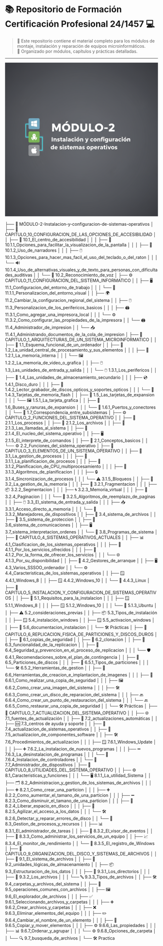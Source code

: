 # 📚 Repositorio de Formación Certificación Profesional 24/1457 💻

> 🌟 Este repositorio contiene el material completo para los módulos de montaje, instalación y reparación de equipos microinformáticos.  
> 📂 Organizado por módulos, capítulos y prácticas detalladas.

---

![Logo del Proyecto](./../imgs/m2.png)


├── 📂 MÓDULO-2-Instalacion-y-configuracion-de-sistemas-operativos
│   ├── 🔧 CAPITULO_10_CONFIGURACION_DE_LAS_OPCIONES_DE_ACCESIBILIDAD
│   │   ├── 🧩 10.1_El_centro_de_accesibilidad
│   │   │   ├── 👀 10.1.1_Opciones_para_facilitar_la_visualizacion_de_la_pantalla
│   │   │   ├── 🎤 10.1.2_Uso_de_narradores
│   │   │   ├── 🖱️ 10.1.3_Opciones_para_hacer_mas_facil_el_uso_del_teclado_o_del_raton
│   │   │   └── 🔊 10.1.4_Uso_de_alternativas_visuales_y_de_texto_para_personas_con_dificultades_auditivas
│   │   └── 🎤 10.2_Reconocimiento_de_voz
│   ├── ⚙️ CAPITULO_11_CONFIGURACION_DEL_SISTEMA_INFORMATICO
│   │   ├── 🖥️ 11.1_Configuracion_del_entorno_de_trabajo
│   │   │   └── 🎨 11.1.1_Personalizacion_del_entorno_visual
│   │   ├── 🌍 11.2_Cambiar_la_configuracion_regional_del_sistema
│   │   ├── 🖱️ 11.3_Personalizacion_de_los_perifericos_basicos
│   │   │   ├── 🖨️ 11.3.1_Como_agregar_una_impresora_local
│   │   │   └── ⚙️ 11.3.2_Como_configurar_las_propiedades_de_la_impresora
│   │   └── 🖨️ 11.4_Administrador_de_impresion
│   │   └── 📥 11.4.1_Administrando_documentos_de_la_cola_de_impresion
│   ├── 🧠 CAPITULO_1_ARQUITECTURAS_DE_UN_SISTEMA_MICROINFORMATICO
│   │   ├── 🧩 1.1_Esquema_funcional_de_un_ordenador
│   │   ├── 🧠 1.2_La_unidad_central_de_procesamiento_y_sus_elementos
│   │   │   ├── 🧠 1.2.1_La_memoria_interna
│   │   │   └── 🖼️ 1.2.2_La_memoria_de_video_o_grafica
│   │   ├── 🖱️ 1.3_Las_unidades_de_entrada_y_salida
│   │   │   └── 🖱️ 1.3.1_Los_perifericos
│   │   ├── 💾 1.4_Las_unidades_de_almacenamiento_secundario
│   │   │   ├── 💿 1.4.1_Disco_duro
│   │   │   ├── 📀 1.4.2_Lector_grabador_de_discos_opticos_y_soportes_opticos
│   │   │   └── 📱 1.4.3_Tarjetas_de_memoria_flash
│   │   ├── 🔌 1.5_Las_tarjetas_de_expansion
│   │   │   └── 🖼️ 1.5.1_La_tarjeta_grafica
│   │   ├── 🚆 1.6_Buses_y_ranuras_de_expansion
│   │   │   └── 🔌 1.6.1_Puertos_y_conectores
│   │   └── 🔄 1.7_Correspondencia_entre_subsistemas
│   ├── ⚙️ CAPITULO_2_FUNCIONES_DEL_SISTEMA_OPERATIVO
│   │   ├── 🔄 2.1.1_Los_procesos
│   │   ├── 📁 2.1.2_Los_archivos
│   │   ├── 🔄 2.1.3_Las_llamadas_al_sistema
│   │   ├── 🧠 2.1.4_El_nucleo_del_sistema_operativo
│   │   ├── 🖥️ 2.1.5_El_interprete_de_comandos
│   │   ├── 📘 2.1_Conceptos_basicos
│   │   └── ⚙️ 2.2_Funciones_del_sistema_operativo
│   ├── 🧠 CAPITULO_3_ELEMENTOS_DE_UN_SISTEMA_OPERATIVO
│   │   ├── 🔄 3.1_La_gestion_de_procesos
│   │   │   ├── 📅 3.1.1_La_planificacion_de_procesos
│   │   │   ├── 🧮 3.1.2_Planificacion_de_CPU_multiprocesamiento
│   │   │   ├── 🔄 3.1.3_Algoritmos_de_planificacion
│   │   │   ├── 🔒 3.1.4_Sincronizacion_de_procesos
│   │   │   └── ⚠️ 3.1.5_Bloqueos
│   │   ├── 🧠 3.2_La_gestion_de_la_memoria
│   │   │   ├── 🧩 3.2.1_Fragmentacion
│   │   │   ├── 📦 3.2.2_Segmentacion
│   │   │   ├── 🌀 3.2.3_Memoria_virtual
│   │   │   ├── 📄 3.2.4_Paginacion
│   │   │   └── 🔄 3.2.5_Algoritmos_de_reemplazo_de_paginas
│   │   ├── 🖱️ 3.3_El_sistema_de_entrada_y_salida
│   │   │   ├── 📥 3.3.1_Acceso_directo_a_memoria
│   │   │   └── 🧩 3.3.2_Manejadores_de_dispositivos
│   │   ├── 📂 3.4_sistema_de_archivos
│   │   ├── 🔐 3.5_sistema_de_proteccion
│   │   ├── 📡 3.6_sistema_de_comunicaciones
│   │   ├── 🖥️ 3.7_sistema_interpretacion_ordenes
│   │   └── 🧩 3.8_Programas_de_sistema
│   ├── 🧩 CAPITULO_4_SISTEMAS_OPERATIVOS_ACTUALES
│   │   ├── 📊 4.1_Clasificacion_de_los_sistemas_operativos
│   │   │   ├── 🧩 4.1.1_Por_los_servicios_ofrecidos
│   │   │   ├── 🧩 4.1.2_Por_la_forma_de_ofrecer_los_servicios
│   │   │   └── 🌐 4.1.3_Por_su_disponibilidad
│   │   ├── 🚀 4.2_Gestores_de_arranque
│   │   ├── 🖥️ 4.3_Varios_SSSOO_ordenador
│   │   └── ⚙️ 4.4_Caracteristicas_de_los_sistemas_operativos
│   │   ├── 🪟 4.4.1_Windows_8
│   │   ├── 🪟 4.4.2_Windows_10
│   │   └── 🐧 4.4.3_Linux
│   ├── 🔧 CAPITULO_5_INSTALACION_Y_CONFIGURACION_DE_SISTEMAS_OPERATIVOS
│   │   ├── 🧩 5.1_Requisitos_para_la_instalacion
│   │   │   ├── 🪟 5.1.1_Windows_8
│   │   │   ├── 🪟 5.1.2_Windows_10
│   │   │   └── 🐧 5.1.3_Ubuntu
│   │   ├── ⚠️ 5.2_consideraciones_previas
│   │   ├── 📦 5.3_Tipos_de_instalación
│   │   ├── 🪟 5.4_instalación_windows
│   │   ├── 🪟 5.5_activacion_windows
│   │   ├── 📄 5.6_documentacion_instalacion
│   │   └── 🛠️ Prácticas
│   ├── 🔁 CAPITULO_6_REPLICACION_FISICA_DE_PARTICIONES_Y_DISCOS_DUROS
│   │   ├── 💾 6.1_copias_de_seguridad
│   │   ├── 🔁 6.2_clonacion
│   │   ├── 🔄 6.3_funcionalidad_de_la_replicacion
│   │   ├── 🔐 6.4_Seguridad_y_prevencion_en_el_proceso_de_replicacion
│   │   │   └── 🛡️ 6.4.1_Recomendaciones_sobre_el_plan_de_contingencia
│   │   ├── 📁 6.5_Particiones_de_discos
│   │   │   ├── 📁 6.5.1_Tipos_de_particiones
│   │   │   └── 🛠️ 6.5.2_Herramientas_de_gestion
│   │   ├── 🧰 6.6_Herramientas_de_creacion_e_implantacion_de_imagenes
│   │   │   ├── 💾 6.6.1_Como_realizar_una_copia_de_seguridad
│   │   │   ├── 🖼️ 6.6.2_Como_crear_una_imagen_del_sistema
│   │   │   ├── 🛠️ 6.6.3_Como_crear_un_disco_de_reparacion_del_sistema
│   │   │   ├── 🔙 6.6.4_Como_crear_un_punto_de_restauracion_del_sistema
│   │   │   └── 🔙 6.6.5_Como_restaurar_una_copia_de_seguridad
│   │   └── 🛠️ Prácticas
│   ├── 🔄 CAPITULO_7_ACTUALIZACION_DEL_SISTEMA_OPERATIVO
│   │   ├── 🌐 7.1_fuentes_de_actualización
│   │   ├── 🔄 7.2_actualizaciones_automáticas
│   │   ├── 🆘 7.3_centros de ayuda y soporte
│   │   ├── 🔄 7.4_actualizacion_de_sistemas_operativos
│   │   ├── 🔄 7.5_actualizacion_de_componentes_software
│   │   ├── 🛠️ 7.6_Procedimientos_de_actualizacion
│   │   │   ├── 🪟 7.6.1_Windows_Update
│   │   │   ├── ➕ 7.6.2_La_instalacion_de_nuevos_programas
│   │   │   ├── ➖ 7.6.3_La_desinstalacion_de_programas
│   │   │   └── 🧩 7.6.4_Instalacion_de_controladores
│   │   └── 🧩 7.7_Administrador_de_dispositivos
│   ├── 🧰 CAPITULO_8_UTILIDADES_DEL_SISTEMA_OPERATIVO
│   │   ├── ⚙️ 8.1_Caracteristicas_y_funciones
│   │   │   └── 🖥️ 8.1.1_La_utilidad_Sistema
│   │   ├── 🗂️ 8.2_Administracion_y_gestion_de_los_sistemas_de_archivos
│   │   │   ├── ➕ 8.2.1_Como_crear_una_particion
│   │   │   ├── ➕ 8.2.2_Como_aumentar_el_tamano_de_una_particion
│   │   │   ├── ➖ 8.2.3_Como_disminuir_el_tamano_de_una_particion
│   │   │   ├── 🧹 8.2.4_Liberar_espacio_en_disco
│   │   │   ├── 🚀 8.2.5_Agilizar_el_acceso_a_los_datos
│   │   │   └── 🛠️ 8.2.6_Detectar_y_reparar_errores_de_disco
│   │   └── 🔄 8.3_Gestion_de_procesos_y_recursos
│   │   ├── 📊 8.3.1_El_administrador_de_tareas
│   │   ├── 📝 8.3.2_El_visor_de_eventos
│   │   ├── 🧩 8.3.3_Como_administrar_los_servicios_de_un_equipo
│   │   ├── 📈 8.3.4_El_monitor_de_rendimiento
│   │   └── 📁 8.3.5_El_registro_de_Windows
│   ├── 📁 CAPITULO_9_ORGANIZACION_DEL_DISCO_Y_SISTEMAS_DE_ARCHIVOS
│   │   ├── 📂 9.1_El_sistema_de_archivos
│   │   ├── 📁 9.2_unidades_lógicas_de_almacenamiento
│   │   ├── 📦 9.3_Estructuracion_de_los_datos
│   │   │   ├── 📁 9.3.1_Los_directorios
│   │   │   ├── 📄 9.3.2_Los_archivos
│   │   │   └── 🔤 9.3.3_Tipos_de_archivos
│   │   ├── 🛠️ 9.4_carpetas_y_archivos_del_sistema
│   │   ├── 🧩 9.5_operaciones_comunes_con_archivos
│   │   ├── 🖼️ 9.6_El_explorador_de_archivos
│   │   │   ├── ✅ 9.6.1_Seleccionando_archivos_y_carpetas
│   │   │   ├── ➕ 9.6.2_Crear_archivos_y_carpetas
│   │   │   ├── ❌ 9.6.3_Eliminar_elementos_del_equipo
│   │   │   ├── ✏️ 9.6.4_Cambiar_el_nombre_de_un_elemento
│   │   │   ├── 🔁 9.6.5_Copiar_y_mover_elementos
│   │   │   ├── ⚙️ 9.6.6_Las_propiedades
│   │   │   ├── 📊 9.6.7_Ordenar_y_agrupar
│   │   │   └── ⚙️ 9.6.8_Opciones_de_carpeta
│   │   └── 🔍 9.7_busqueda_de_archivos
│   └── 🛠️ Practica
